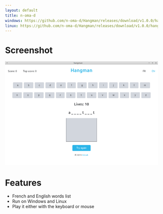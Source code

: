 ```yaml
---
layout: default
title: n-oma-d
windows: https://github.com/n-oma-d/Hangman/releases/download/v1.0.0/hangman-Setup-1.0.0.exe
linux: https://github.com/n-oma-d/Hangman/releases/download/v1.0.0/hangman-1.0.0.AppImage
---
```

# Screenshot
![screenshot](img/hangmanScreenshot.png)

# Features
- French and English words list
- Run on Windows and Linux
- Play it either with the keyboard or mouse
